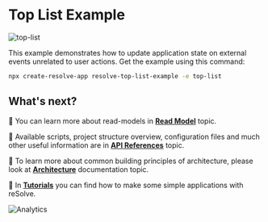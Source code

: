 # **Top List Example**

![top-list](https://user-images.githubusercontent.com/19663260/41165263-da21823c-6b45-11e8-9af4-f81b797d0b52.png)

This example demonstrates how to update application state on external events unrelated to user actions. Get the example using this command:

```bash
npx create-resolve-app resolve-top-list-example -e top-list
```

## What's next?

📑 You can learn more about read-models in [**Read Model**](https://github.com/reimagined/resolve/blob/master/docs/Read%20Model.md) topic.

📑 Available scripts, project structure overview, configuration files and much other useful information are in [**API References**](https://github.com/reimagined/resolve/blob/master/docs/API%20References.md) topic.

📑 To learn more about common building principles of architecture, please look at [**Architecture**](https://github.com/reimagined/resolve/blob/master/docs/Architecture.md) documentation topic.

📑 In [**Tutorials**](https://github.com/reimagined/resolve/tree/master/docs/Tutorials) you can find how to make some simple applications with reSolve.

![Analytics](https://ga-beacon.appspot.com/UA-118635726-1/examples-top-list-readme?pixel)
